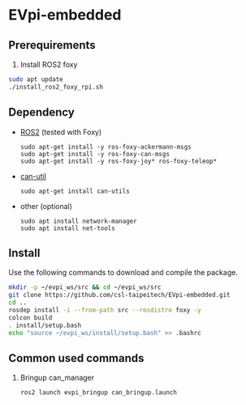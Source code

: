 # EVpi-embedded

## Prerequirements
1. Install ROS2 foxy

```bash
sudo apt update
./install_ros2_foxy_rpi.sh
```

## Dependency

- [ROS2](https://docs.ros.org/en/foxy/Installation.html) (tested with Foxy)
  ```
  sudo apt-get install -y ros-foxy-ackermann-msgs
  sudo apt-get install -y ros-foxy-can-msgs
  sudo apt-get install -y ros-foxy-joy* ros-foxy-teleop*
  ```

- [can-util](https://github.com/linux-can/can-utils)
  ```
  sudo apt-get install can-utils
  ```

- other (optional)
    ```
    sudo apt install network-manager
    sudo apt install net-tools
    ```

## Install

Use the following commands to download and compile the package.
```sh
mkdir -p ~/evpi_ws/src && cd ~/evpi_ws/src
git clone https://github.com/csl-taipeitech/EVpi-embedded.git
cd ..
rosdep install -i --from-path src --rosdistro foxy -y
colcon build
. install/setup.bash
echo "source ~/evpi_ws/install/setup.bash" >> .bashrc
```

## Common used commands
1. Bringup can_manager
    ```bash
    ros2 launch evpi_bringup can_bringup.launch
    ```

